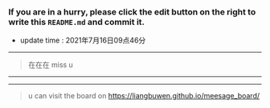 ### If you are in a hurry, please click the edit button on the right to write this `README.md` and commit it.
* update time :   2021年7月16日09点46分
---
>在在在 
>miss u
---  
***
> u can visit the board on <https://liangbuwen.github.io/meesage_board/>    
